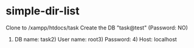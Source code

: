 # simple-dir-list


Clone to /xampp/htdocs/task
Create the DB "task@test" (Password: NO)


1) DB name: task2) User name: root3) Password: 4) Host: localhost
